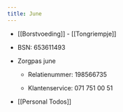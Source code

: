 ```yaml
---
title: June
---
```


- [[Borstvoeding]] - [[Tongriempje]]

- BSN: 653611493

- Zorgpas june
	 - Relatienummer: 198566735

	 - Klantenservice: 071 751 00 51

- [[Personal Todos]]
